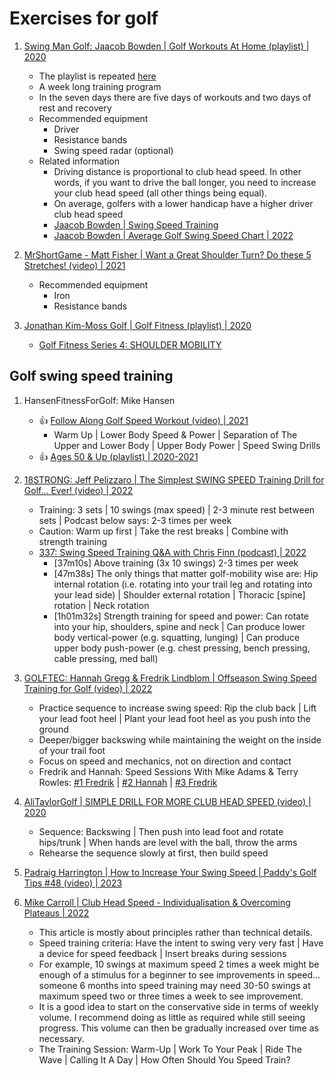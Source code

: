 # Exercises for golf

1. [Swing Man Golf: Jaacob Bowden | Golf Workouts At Home (playlist) | 2020](https://www.youtube.com/playlist?list=PL5okNcc-QZI9BETnBgLyidSDFH2AGSIg_)
   - The playlist is repeated [here](https://www.youtube.com/playlist?list=PLHWtWvlC63NlppsOS3NK1eBYf08nrjwln)
   - A week long training program 
   - In the seven days there are five days of workouts and two days of rest and recovery
   - Recommended equipment
     * Driver
     * Resistance bands
     * Swing speed radar (optional)
   - Related information
     * Driving distance is proportional to club head speed. In other words, if you want to drive
       the ball longer, you need to increase your club head speed (all other things being equal).
     * On average, golfers with a lower handicap have a higher driver club head speed
     * [Jaacob Bowden | Swing Speed Training](https://www.jaacobbowden.com/swing-speed-training.html)
     * [Jaacob Bowden | Average Golf Swing Speed Chart | 2022](https://swingmangolf.com/average-golf-swing-speed-chart-2/)

1. [MrShortGame - Matt Fisher | Want a Great Shoulder Turn? Do these 5 Stretches! (video) | 2021](https://www.youtube.com/watch?v=mtV_4-IbBLs)
   - Recommended equipment
     * Iron
     * Resistance bands

1. [Jonathan Kim-Moss Golf | Golf Fitness (playlist) | 2020](https://www.youtube.com/playlist?list=PL9LXECPA3NlU1c7okzJdu-vFRaLkYSW7k)
   - [Golf Fitness Series 4: SHOULDER MOBILITY](https://www.youtube.com/watch?v=7U7byGXqfdU)


## Golf swing speed training

1. HansenFitnessForGolf: Mike Hansen
   - :thumbsup: [Follow Along Golf Speed Workout (video) | 2021](https://www.youtube.com/watch?v=-F8JAnuOl-A)
     * Warm Up | Lower Body Speed & Power | Separation of The Upper and Lower Body | Upper Body Power | Speed Swing Drills
   - :thumbsup: [Ages 50 & Up (playlist) | 2020-2021](https://www.youtube.com/playlist?list=PLUjG1E3n8R1KGx_m0Buc8hPJjbezYxz92)

1. [18STRONG: Jeff Pelizzaro | The Simplest SWING SPEED Training Drill for Golf... Ever! (video) | 2022](https://www.youtube.com/watch?v=FIShQNV2kFA)
   - Training: 3 sets | 10 swings (max speed) | 2-3 minute rest between sets | Podcast below says: 2-3 times per week
   - Caution: Warm up first | Take the rest breaks | Combine with strength training
   - [337: Swing Speed Training Q&A with Chris Finn (podcast) | 2022](https://18strong.com/337-swing-speed-training-chris-finn/)
     * [37m10s] Above training (3x 10 swings) 2-3 times per week
     * [47m38s] The only things that matter golf-mobility wise are: Hip internal rotation (i.e. rotating into your trail leg and
       rotating into your lead side) | Shoulder external rotation | Thoracic [spine] rotation | Neck rotation
     * [1h01m32s] Strength training for speed and power: Can rotate into your hip, shoulders, spine and neck | Can produce lower body
       vertical-power (e.g. squatting, lunging) | Can produce upper body push-power (e.g. chest pressing, bench pressing, cable pressing, med ball)

1. [GOLFTEC: Hannah Gregg & Fredrik Lindblom | Offseason Swing Speed Training for Golf (video) | 2022](https://www.youtube.com/watch?v=PgrkRrvGf7g)
   - Practice sequence to increase swing speed: Rip the club back | Lift your lead foot heel | Plant your lead foot heel as you push into the ground
   - Deeper/bigger backswing while maintaining the weight on the inside of your trail foot
   - Focus on speed and mechanics, not on direction and contact
   - Fredrik and Hannah: Speed Sessions With Mike Adams & Terry Rowles: [#1 Fredrik](https://www.youtube.com/watch?v=W_1XPDy6GhA) |
     [#2 Hannah](https://www.youtube.com/watch?v=1g8yzJNiNTw) | [#3 Fredrik](https://www.youtube.com/watch?v=I7Ea8okvISE)

1. [AliTaylorGolf | SIMPLE DRILL FOR MORE CLUB HEAD SPEED (video) | 2020](https://www.youtube.com/watch?v=2TdmfWEX1o0&t=3m37s)
   - Sequence: Backswing | Then push into lead foot and rotate hips/trunk | When hands are level with the ball, throw the arms
   - Rehearse the sequence slowly at first, then build speed

1. [Padraig Harrington | How to Increase Your Swing Speed | Paddy's Golf Tips #48 (video) | 2023](https://www.youtube.com/watch?v=g7ollOKaolc)

1. [Mike Carroll | Club Head Speed - Individualisation & Overcoming Plateaus | 2022](https://fitforgolf.blog/club-head-speed-training/)
   - This article is mostly about principles rather than technical details.
   - Speed training criteria: Have the intent to swing very very fast | Have a device for speed feedback | Insert breaks during sessions
   - For example, 10 swings at maximum speed 2 times a week might be enough of a stimulus for a beginner to see improvements in speed...
     someone 6 months into speed training may need 30-50 swings at maximum speed two or three times a week to see improvement.
   - It is a good idea to start on the conservative side in terms of weekly volume. I recommend doing as little as required while still
     seeing progress. This volume can then be gradually increased over time as necessary.
   - The Training Session: Warm-Up | Work To Your Peak | Ride The Wave | Calling It A Day | How Often Should You Speed Train?

